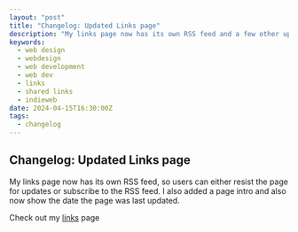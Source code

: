 ```yaml
---
layout: "post"
title: "Changelog: Updated Links page"
description: "My links page now has its own RSS feed and a few other updates"
keywords:
  - web design
  - webdesign
  - web development
  - web dev
  - links
  - shared links
  - indieweb
date: 2024-04-15T16:30:00Z
tags:
  - changelog
---
```

## Changelog: Updated Links page

My links page now has its own RSS feed, so users can either resist the page for updates or subscribe to the RSS feed. I also added a page intro and also now show the date the page was last updated.

Check out my [links](/links/ "Links") page

